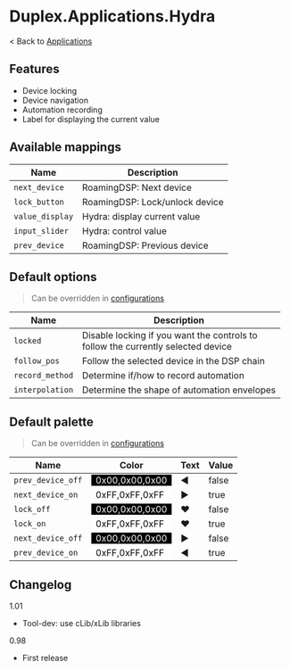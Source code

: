 # Duplex.Applications.Hydra

< Back to [Applications](../Applications.md)

## Features

* Device locking
* Device navigation 
* Automation recording 
* Label for displaying the current value

## Available mappings
  
| Name       | Description   |
| -----------|---------------|  
|`next_device`|RoamingDSP: Next device|  
|`lock_button`|RoamingDSP: Lock/unlock device|  
|`value_display`|Hydra: display current value|  
|`input_slider`|Hydra: control value|  
|`prev_device`|RoamingDSP: Previous device|  

## Default options 
  
> Can be overridden in [configurations](../Configurations.md)

| Name          | Description   |
| ------------- |---------------|  
|`locked`|Disable locking if you want the controls to<br>follow the currently selected device |  
|`follow_pos`|Follow the selected device in the DSP chain|  
|`record_method`|Determine if/how to record automation |  
|`interpolation`|Determine the shape of automation envelopes|  

## Default palette 
  
> Can be overridden in [configurations](../Configurations.md)

| Name          | Color|Text|Value|
| ------------- |------|----|-----|  
|`prev_device_off`|<div style="padding-left:0.5em;padding-right:0.5em; background-color:#000000; color: white">0x00,0x00,0x00</div>|◄|false|  
|`next_device_on`|<div style="padding-left:0.5em;padding-right:0.5em; background-color:#FFFFFF; color: black">0xFF,0xFF,0xFF</div>|►|true|  
|`lock_off`|<div style="padding-left:0.5em;padding-right:0.5em; background-color:#000000; color: white">0x00,0x00,0x00</div>|♥|false|  
|`lock_on`|<div style="padding-left:0.5em;padding-right:0.5em; background-color:#FFFFFF; color: black">0xFF,0xFF,0xFF</div>|♥|true|  
|`next_device_off`|<div style="padding-left:0.5em;padding-right:0.5em; background-color:#000000; color: white">0x00,0x00,0x00</div>|►|false|  
|`prev_device_on`|<div style="padding-left:0.5em;padding-right:0.5em; background-color:#FFFFFF; color: black">0xFF,0xFF,0xFF</div>|◄|true|  

## Changelog

1.01
- Tool-dev: use cLib/xLib libraries

0.98
- First release
